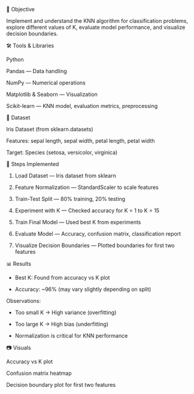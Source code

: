 📌 Objective

Implement and understand the KNN algorithm for classification problems, explore different values of K, evaluate model performance, and visualize decision boundaries.

🛠 Tools & Libraries

Python

Pandas — Data handling

NumPy — Numerical operations

Matplotlib & Seaborn — Visualization

Scikit-learn — KNN model, evaluation metrics, preprocessing

📂 Dataset

Iris Dataset (from sklearn.datasets)

Features: sepal length, sepal width, petal length, petal width

Target: Species (setosa, versicolor, virginica)

🚀 Steps Implemented

1. Load Dataset — Iris dataset from sklearn

2. Feature Normalization — StandardScaler to scale features

3. Train-Test Split — 80% training, 20% testing

4. Experiment with K — Checked accuracy for K = 1 to K = 15

5. Train Final Model — Used best K from experiments

6. Evaluate Model — Accuracy, confusion matrix, classification report

7. Visualize Decision Boundaries — Plotted boundaries for first two features

📊 Results

* Best K: Found from accuracy vs K plot

* Accuracy: ~96% (may vary slightly depending on split)

Observations:

* Too small K → High variance (overfitting)

* Too large K → High bias (underfitting)

* Normalization is critical for KNN performance

📷 Visuals

Accuracy vs K plot

Confusion matrix heatmap

Decision boundary plot for first two features
